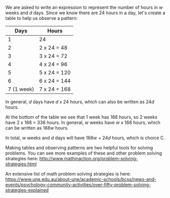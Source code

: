 We are asked to write an expression to represent the number of hours in
*w* weeks and *d* days. Since we know there are 24 hours in a day, let's
create a table to help us observe a pattern:


Days            | Hours
----------------|--------------
  1             | 24
  2             | 2 x 24 = 48
  3             | 3 x 24 = 72
  4             | 4 x 24 = 96
  5             | 5 x 24 = 120
  6             | 6 x 24 = 144
  7 (1 week)    | 7 x 24 = 168


In general, *d* days have *d* x 24 hours, which can also be written as
24*d* hours.

At the bottom of the table we see that 1 week has 168 hours, so 2 weeks
have 2 x 168 = 336 hours. In general, *w* weeks have *w* x 168 hours, which
can be written as 168*w* hours.

In total, *w* weeks and *d* days will have 168*w* + 24*d* hours, which is
choice C.

Making tables and observing patterns are two helpful tools for solving
problems. You can see more examples of these and other problem solving
strategies here:
<http://www.mathinaction.org/problem-solving-strategies.html>

An extensive list of math problem solving strategies is here:
<https://www.une.edu.au/about-une/academic-schools/bcss/news-and-events/psychology-community-activities/over-fifty-problem-solving-strategies-explained>
